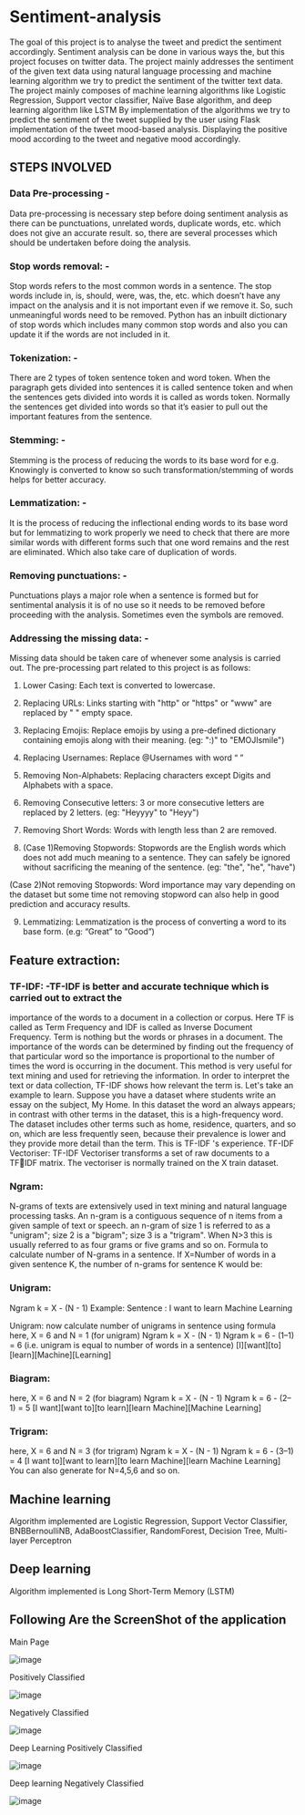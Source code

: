 # Sentiment-analysis

The goal of this project is to analyse the tweet and predict the sentiment accordingly.
Sentiment analysis can be done in various ways the, but this project focuses on twitter 
data.
The project mainly addresses the sentiment of the given text data using natural 
language processing and machine learning algorithm we try to predict the sentiment 
of the twitter text data.
The project mainly composes of machine learning algorithms like Logistic 
Regression, Support vector classifier, Naïve Base algorithm, and deep learning 
algorithm like LSTM
By implementation of the algorithms we try to predict the sentiment of the tweet 
supplied by the user using Flask implementation of the tweet mood-based analysis.
Displaying the positive mood according to the tweet and negative mood accordingly.

## STEPS INVOLVED

### Data Pre-processing -

Data pre-processing is necessary step before doing sentiment analysis as there can be
punctuations, unrelated words, duplicate words, etc. which does not give an accurate 
result. so, there are several processes which should be undertaken before doing the 
analysis.

### Stop words removal: -

Stop words refers to the most common words in a sentence. The stop words include 
in, is, should, were, was, the, etc. which doesn’t have any impact on the analysis and it 
is not important even if we remove it. So, such unmeaningful words need to be
removed. Python has an inbuilt dictionary of stop words which includes many 
common stop words and also you can update it if the words are not included in it.

### Tokenization: -

There are 2 types of token sentence token and word token. When the paragraph gets 
divided into sentences it is called sentence token and when the sentences gets divided 
into words it is called as words token. Normally the sentences get divided into words 
so that it’s easier to pull out the important features from the sentence.

### Stemming: -

Stemming is the process of reducing the words to its base word
for e.g. Knowingly is converted to know so such transformation/stemming of words 
helps for better accuracy.

### Lemmatization: -

It is the process of reducing the inflectional ending words to its base word but for 
lemmatizing to work properly we need to check that there are more similar words 
with different forms such that
one word remains and the rest are eliminated. Which also take care of duplication of 
words.

### Removing punctuations: -

Punctuations plays a major role when a sentence is formed but for sentimental 
analysis it is of no use so it needs to be removed before proceeding with the analysis.
Sometimes even the symbols are removed.

### Addressing the missing data: -

Missing data should be taken care of whenever some analysis is carried out.
The pre-processing part related to this project is as follows:
1. Lower Casing: Each text is converted to lowercase.

2. Replacing URLs: Links starting with "http" or "https" or "www" are replaced 
by " " empty space.

3. Replacing Emojis: Replace emojis by using a pre-defined dictionary 
containing emojis along with their meaning. (eg: ":)" to "EMOJIsmile")

4. Replacing Usernames: Replace @Usernames with word “ ”

5. Removing Non-Alphabets: Replacing characters except Digits and Alphabets 
with a space.

6. Removing Consecutive letters: 3 or more consecutive letters are replaced by 2 letters. (eg: "Heyyyy" to "Heyy")

7. Removing Short Words: Words with length less than 2 are removed.

8. (Case 1)Removing Stopwords: Stopwords are the English words which does 
not add much meaning to a sentence. They can safely be ignored without 
sacrificing the meaning of the sentence. (eg: "the", "he", "have")

  (Case 2)Not removing Stopwords: Word importance may vary depending on 
  the dataset but some time not removing stopword can also help in good 
  prediction and accuracy results.

9. Lemmatizing: Lemmatization is the process of converting a word to its base 
form. (e.g: “Great” to “Good”)



## Feature extraction: 

### TF-IDF: -TF-IDF is better and accurate technique which is carried out to extract the 
importance of the words to a document in a collection or corpus. Here TF is called as
Term Frequency and IDF is called as Inverse Document Frequency. Term is nothing 
but the words or phrases in a document. The importance of the words can be 
determined by finding out the frequency of that particular word so the importance is 
proportional to the number of times the word is occurring in the document. This 
method is very useful for text mining and used for retrieving the information.
In order to interpret the text or data collection, TF-IDF shows how relevant the term 
is. Let's take an example to learn. Suppose you have a dataset where students write an 
essay on the subject, My Home. In this dataset the word an always appears; in contrast 
with other terms in the dataset, this is a high-frequency word. The dataset includes 
other terms such as home, residence, quarters, and so on, which are less frequently 
seen, because their prevalence is lower and they provide more detail than the term. 
This is TF-IDF 's experience.
TF-IDF Vectoriser: TF-IDF Vectoriser transforms a set of raw documents to a TFIDF matrix. The vectoriser is normally trained on the X train dataset.


### Ngram:
N-grams of texts are extensively used in text mining and natural language processing 
tasks. An n-gram is a contiguous sequence of n items from a given sample of text or 
speech. an n-gram of size 1 is referred to as a "unigram"; size 2 is a 
"bigram"; size 3 is a "trigram". When N>3 this is usually referred to as four grams 
or five grams and so on.
Formula to calculate number of N-grams in a sentence.
If X=Number of words in a given sentence K, the number of n-grams for sentence K
would be:
### Unigram:
Ngram k = X - (N - 1)
Example:
Sentence : I want to learn Machine Learning


Unigram: now calculate number of unigrams in sentence using formula
here, X = 6 and N = 1 (for unigram)
Ngram k = X - (N - 1)
Ngram k = 6 - (1–1) = 6 (i.e. unigram is equal to number of words in a sentence)
[I][want][to][learn][Machine][Learning]


### Biagram:
here, X = 6 and N = 2 (for biagram)
Ngram k = X - (N - 1)
Ngram k = 6 - (2–1) = 5
[I want][want to][to learn][learn Machine][Machine Learning]

### Trigram:
here, X = 6 and N = 3 (for trigram)
Ngram k = X - (N - 1)
Ngram k = 6 - (3–1) = 4
[I want to][want to learn][to learn Machine][learn Machine Learning]
You can also generate for N=4,5,6 and so on.
  
## Machine learning 
Algorithm implemented are Logistic Regression, Support Vector Classifier, BNBBernoulliNB, AdaBoostClassifier, RandomForest, Decision Tree, Multi-layer Perceptron
   
## Deep learning
Algorithm implemented is Long Short-Term Memory (LSTM)


## Following Are the ScreenShot of the application

Main Page

![image](https://github.com/BhavyaShukla/Sentiment-analysis/blob/main/screenshot/Capture.PNG)

Positively Classified

![image](https://github.com/BhavyaShukla/Sentiment-analysis/blob/main/screenshot/Positive.PNG)

Negatively Classified

![image](https://github.com/BhavyaShukla/Sentiment-analysis/blob/main/screenshot/Negative.PNG)

Deep Learning Positively Classified

![image](https://github.com/BhavyaShukla/Sentiment-analysis/blob/main/screenshot/Deep%20learning%20pos.PNG)

Deep learning Negatively Classified

![image](https://github.com/BhavyaShukla/Sentiment-analysis/blob/main/screenshot/Deep%20learning%20Negative.PNG)

